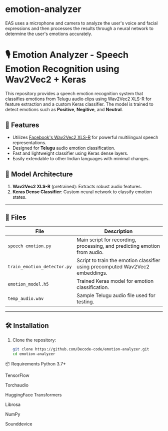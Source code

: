 # emotion-analyzer
EAS uses a microphone and camera to analyze the user's voice and facial expressions and then processes the results through a neural network to determine the user's emotions accurately.
# 🎙️ Emotion Analyzer - Speech Emotion Recognition using Wav2Vec2 + Keras

This repository provides a speech emotion recognition system that classifies emotions from Telugu audio clips using Wav2Vec2 XLS-R for feature extraction and a custom Keras classifier. The model is trained to detect emotions such as **Positive**, **Negitive**, and **Neutral**.

## 🚀 Features

- Utilizes [Facebook's Wav2Vec2 XLS-R](https://huggingface.co/facebook/wav2vec2-large-xlsr-53) for powerful multilingual speech representations.
- Designed for **Telugu** audio emotion classification.
- Fast and lightweight classifier using Keras dense layers.
- Easily extendable to other Indian languages with minimal changes.

## 🧠 Model Architecture

1. **Wav2Vec2 XLS-R** (pretrained): Extracts robust audio features.
2. **Keras Dense Classifier**: Custom neural network to classify emotion states.

---

## 📁 Files

| File | Description |
|------|-------------|
| `speech emotion.py` | Main script for recording, processing, and predicting emotion from audio. |
| `train_emotion_detector.py` | Script to train the emotion classifier using precomputed Wav2Vec2 embeddings. |
| `emotion_model.h5` | Trained Keras model for emotion classification. |
| `temp_audio.wav` | Sample Telugu audio file used for testing. |

---

## 🛠️ Installation

1. Clone the repository:
   ```bash
   git clone https://github.com/Decode-code/emotion-analyzer.git
   cd emotion-analyzer


📦 Requirements
Python 3.7+

TensorFlow

Torchaudio

HuggingFace Transformers

Librosa

NumPy

Sounddevice
